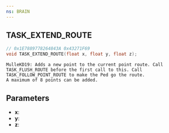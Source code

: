 ```yaml
---
ns: BRAIN
---
```

## TASK_EXTEND_ROUTE

```c
// 0x1E7889778264843A 0x43271F69
void TASK_EXTEND_ROUTE(float x, float y, float z);
```

```
MulleKD19: Adds a new point to the current point route. Call TASK_FLUSH_ROUTE before the first call to this. Call TASK_FOLLOW_POINT_ROUTE to make the Ped go the route.  
A maximum of 8 points can be added.  
```

## Parameters
* **x**: 
* **y**: 
* **z**: 

